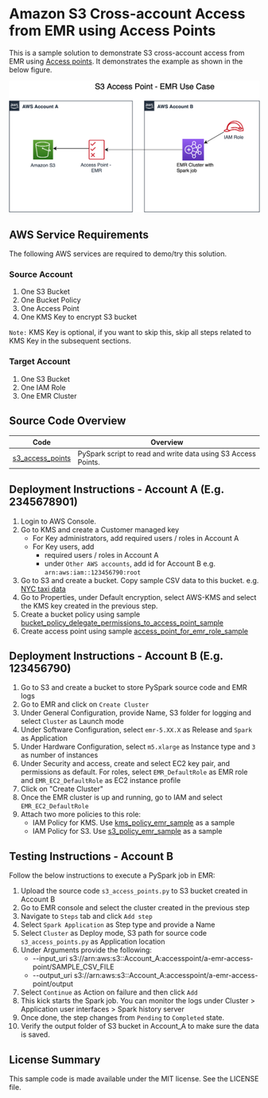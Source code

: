 # Amazon S3 Cross-account Access from EMR using Access Points

This is a sample solution to demonstrate S3 cross-account access from EMR using [Access points](https://docs.aws.amazon.com/AmazonS3/latest/dev/access-points.html). It demonstrates the example as shown in the below figure.

![Alt](./resources/EMR_S3_Cross-account_Access_using_AccessPoints.png)

## AWS Service Requirements

The following AWS services are required to demo/try this solution.

### Source Account

1. One S3 Bucket
1. One Bucket Policy
1. One Access Point
1. One KMS Key to encrypt S3 bucket

```Note:``` KMS Key is optional, if you want to skip this, skip all steps related to KMS Key in the subsequent sections.

### Target Account

1. One S3 Bucket
1. One IAM Role
1. One EMR Cluster

## Source Code Overview

| Code | Overview|
|-------------------------------------------------------------- | -------------- |
| [s3_access_points](./src/s3_access_points.py) | PySpark script to read and write data using S3 Access Points.|

## Deployment Instructions - Account A (E.g. 2345678901)

1. Login to AWS Console.
1. Go to KMS and create a Customer managed key
   - For Key administrators, add required users / roles in Account A
   - For Key users, add
      - required users / roles in Account A
      - under ```Other AWS accounts```, add id for Account B e.g. ```arn:aws:iam::123456790:root```
1. Go to S3 and create a bucket. Copy sample CSV data to this bucket. e.g. [NYC taxi data](https://registry.opendata.aws/nyc-tlc-trip-records-pds/)
1. Go to Properties, under Default encryption, select AWS-KMS and select the KMS key created in the previous step.
1. Create a bucket policy using sample [bucket_policy_delegate_permissions_to_access_point_sample](./resources/bucket_policy_delegate_permissions_to_access_point_sample.json)
1. Create access point using sample   [access_point_for_emr_role_sample](./resources/access_point_policy_for_emr_role_sample.json)


## Deployment Instructions - Account B (E.g. 123456790)

1. Go to S3 and create a bucket to store PySpark source code and EMR logs
1. Go to EMR and click on `Create Cluster`
1. Under General Configuration, provide Name, S3 folder for logging and select `Cluster` as Launch mode
1. Under Software Configuration, select `emr-5.XX.X` as Release and `Spark` as Application
1. Under Hardware Configuration, select `m5.xlarge` as Instance type and `3` as number of instances
1. Under Security and access, create and select EC2 key pair, and permissions as default. For roles, select `EMR_DefaultRole` as EMR role and `EMR_EC2_DefaultRole` as EC2 instance profile
1. Click on "Create Cluster"
1. Once the EMR cluster is up and running, go to IAM and select `EMR_EC2_DefaultRole`
1. Attach two more policies to this role:
   - IAM Policy for KMS. Use [kms_policy_emr_sample](./resources/kms_policy_emr_sample.json) as a sample
   - IAM Policy for S3. Use [s3_policy_emr_sample](./resources/s3_policy_emr_sample.json) as a sample

## Testing Instructions - Account B

Follow the below instructions to execute a PySpark job in EMR:
1. Upload the source code `s3_access_points.py` to S3 bucket created in Account B
1. Go to EMR console and select the cluster created in the previous step
1. Navigate to `Steps` tab and click `Add step`
1. Select `Spark Application` as Step type and provide a Name
1. Select `Cluster` as Deploy mode, S3 path for source code `s3_access_points.py` as Application location
1. Under Arguments provide the following:
   - --input_uri s3://arn:aws:s3::Account_A:accesspoint/a-emr-access-point/SAMPLE_CSV_FILE
   - --output_uri s3://arn:aws:s3::Account_A:accesspoint/a-emr-access-point/output
1. Select `Continue` as Action on failure and then click `Add`
1. This kick starts the Spark job. You can monitor the logs under Cluster > Application user interfaces > Spark history server
1. Once done, the step changes from `Pending` to `Completed` state.
1. Verify the output folder of S3 bucket in Account_A to make sure the data is saved.

## License Summary

This sample code is made available under the MIT license. See the LICENSE file.